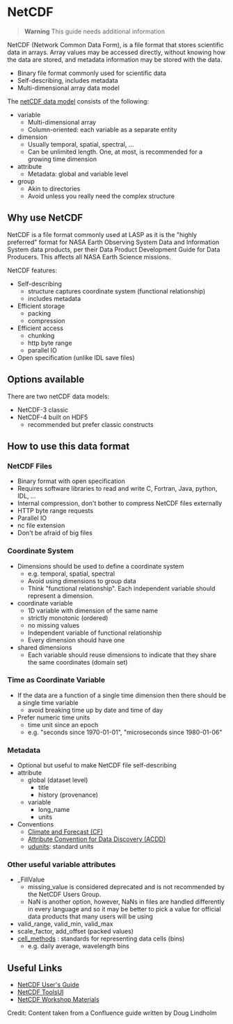 # NetCDF

>**Warning**
> This guide needs additional information

NetCDF (Network Common Data Form), is a file format that stores scientific data in arrays. Array values may be accessed
directly, without knowing how the data are stored, and metadata information may be stored with the data.

* Binary file format commonly used for scientific data
* Self-describing, includes metadata
* Multi-dimensional array data model

The [netCDF data model](https://docs.unidata.ucar.edu/netcdf-c/current/netcdf_data_model.html) consists of the
following:

* variable
  * Multi-dimensional array
  * Column-oriented: each variable as a separate entity
* dimension
  * Usually temporal, spatial, spectral, ...
  * Can be unlimited length. One, at most, is recommended for a growing time dimension
* attribute
  * Metadata: global and variable level
* group
  * Akin to directories
  * Avoid unless you really need the complex structure

## Why use NetCDF

NetCDF is a file format commonly used at LASP as it is the "highly preferred" format for NASA Earth Observing System
Data and Information System data products, per their Data Product Development Guide for Data Producers.
This affects all NASA Earth Science missions.

NetCDF features:

* Self-describing
  * structure captures coordinate system (functional relationship)
  * includes metadata
* Efficient storage
  * packing
  * compression
* Efficient access
  * chunking
  * http byte range
  * parallel IO
* Open specification (unlike IDL save files)

## Options available

There are two netCDF data models:

* NetCDF-3 classic
* NetCDF-4 built on HDF5
  * recommended but prefer classic constructs

## How to use this data format

### NetCDF Files

* Binary format with open specification
* Requires software libraries to read and write C, Fortran, Java, python, IDL, ...
* Internal compression, don't bother to compress NetCDF files externally
* HTTP byte range requests
* Parallel IO
* nc file extension
* Don't be afraid of big files

### Coordinate System

* Dimensions should be used to define a coordinate system
  * e.g. temporal, spatial, spectral
  * Avoid using dimensions to group data
  * Think "functional relationship". Each independent variable should represent a dimension.
* coordinate variable
  * 1D variable with dimension of the same name
  * strictly monotonic (ordered)
  * no missing values
  * Independent variable of functional relationship
  * Every dimension should have one
* shared dimensions
  * Each variable should reuse dimensions to indicate that they share the same coordinates (domain set)

### Time as Coordinate Variable

* If the data are a function of a single time dimension then there should be a single time variable
  * avoid breaking time up by date and time of day
* Prefer numeric time units
  * time unit since an epoch
  * e.g. "seconds since 1970-01-01", "microseconds since 1980-01-06"

### Metadata

* Optional but useful to make NetCDF file self-describing
* attribute
  * global (dataset level)
    * title
    * history (provenance)
  * variable
    * long_name
    * units
* Conventions
  * [Climate and Forecast (CF)](https://cfconventions.org/Data/cf-conventions/cf-conventions-1.8/cf-conventions.html)
  * [Attribute Convention for Data Discovery (ACDD)](https://wiki.esipfed.org/Attribute_Convention_for_Data_Discovery_1-3)
  * [udunits](https://www.unidata.ucar.edu/software/udunits/): standard units

### Other useful variable attributes

* _FillValue
  * missing_value is considered deprecated and is not recommended by the NetCDF Users Group.
  * NaN is another option, however, NaNs in files are handled differently in every language and so it may
  be better to pick a value for official data products that many users will be using
* valid_range, valid_min, valid_max
* scale_factor, add_offset (packed values)
* [cell_methods](https://cfconventions.org/Data/cf-conventions/cf-conventions-1.8/cf-conventions.html#_data_representative_of_cells)
  : standards for representing data cells (bins)
  * e.g. daily average, wavelength bins

## Useful Links

* [NetCDF User's Guide](https://docs.unidata.ucar.edu/nug/current/)
* [NetCDF ToolsUI](https://docs.unidata.ucar.edu/netcdf-java/current/userguide/toolsui_ref.html)
* [NetCDF Workshop Materials](https://www.unidata.ucar.edu/software/netcdf/workshops/2011/index.html)

Credit: Content taken from a Confluence guide written by Doug Lindholm